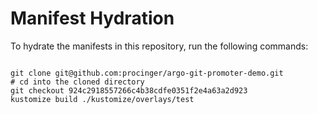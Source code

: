 
# Manifest Hydration

To hydrate the manifests in this repository, run the following commands:

```shell

git clone git@github.com:procinger/argo-git-promoter-demo.git
# cd into the cloned directory
git checkout 924c2918557266c4b38cdfe0351f2e4a63a2d923
kustomize build ./kustomize/overlays/test
```